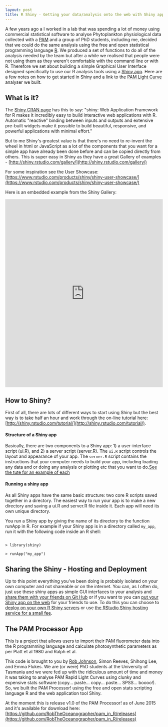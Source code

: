 ```yaml
---
layout: post
title: R Shiny - Getting your data/analysis onto the web with Shiny apps.
---
```

A few years ago a I worked in a lab that was spending a lot of money using commercial statistical software to analyse Phytoplankton physiological data collected with a [PAM](http://walz.com/products/chl_p700/water-pam/introduction.html) and a group of PhD students, including me, decided that we could do the same analysis using the free and open statistical programming language [R](https://www.cran.r-project.org/). We produced a set of functions to do all of the analysis needed by the team but after a while we realised that people were not using them as they weren't comfortable with the command line or with R. Therefore we set about building a simple Graphical User Interface designed specifically to use our R analysis tools using a [Shiny app](http://shiny.rstudio.com/). Here are a few notes on how to get started in Shiny and a link to the [PAM Light Curve](http://www.sciencedirect.com/science/article/pii/S0304377005000586) analyser we built.

## What is it?

The [Shiny CRAN page](https://cran.r-project.org/web/packages/shiny/index.html) has this to say: "shiny: Web Application Framework for R makes it incredibly easy to build interactive web applications with R. Automatic "reactive" binding between inputs and outputs and extensive pre-built widgets make it possible to build beautiful, responsive, and powerful applications with minimal effort."

But to me Shiny's greatest value is that there's no need to re-invent the wheel in html or JavaScript as a lot of the components that you want for a simple app have already been done before and can be copied directly from others. This is super easy in Shiny as they have a great Gallery of examples - [http://shiny.rstudio.com/gallery/](http://shiny.rstudio.com/gallery/)

For some inspiration see the User Showcase: [https://www.rstudio.com/products/shiny/shiny-user-showcase/](https://www.rstudio.com/products/shiny/shiny-user-showcase/)

Here is an embedded example from the Shiny Gallery:
<iframe src="http://shiny.rstudio.com/gallery/kmeans-example.html" height="600px" width="100%" frameborder="0" >An example from the gallery.</iframe>

## How to Shiny?

First of all, there are lots of different ways to start using Shiny but the best way is to take half an hour and work through the on-line tutorial here: [http://shiny.rstudio.com/tutorial/](http://shiny.rstudio.com/tutorial/).

#### Structure of a Shiny app

Basically, there are two components to a Shiny app: 1) a user-interface script (ui.R), and 2) a server script (server.R). The `ui.R` script controls the layout and appearance of your app. The `server.R` script contains the instructions that your computer needs to build your app, including loading any data and or doing any analysis or plotting etc that you want to do.[See the tute for an example of each](http://shiny.rstudio.com/tutorial/lesson1/)

#### Running a shiny app

As all Shiny apps have the same basic structure: two core R scripts saved together in a directory. The easiest way to run your app is to make a new directory and saving a ui.R and server.R file inside it. Each app will need its own unique directory.

You run a Shiny app by giving the name of its directory to the function runApp in R. For example if your Shiny app is in a directory called `my_app`, run it with the following code inside an R shell:

```

> library(shiny)

> runApp("my_app")

```

## Sharing the Shiny - Hosting and Deployment

Up to this point everything you've been doing is probably isolated on your own computer and not shareable or on the internet. You can, as I often do, just use these shiny apps as simple GUI interfaces to your analysis and [share them with your friends on Git Hub](https://github.com/RobTheOceanographer/pam_in_R/releases) or if you want to you can [put your Shiny app on the web](http://shiny.rstudio.com/deploy/) for your friends to use. To do this you can choose to [deploy on your own R Shiny servers](https://www.rstudio.com/products/shiny/shiny-server/) or use [the RStudio Shiny hosting service for a small fee](http://www.shinyapps.io/).

## The PAM Processor App

This is a project that allows users to import their PAM fluorometer data into the R programming language and calculate photosynthetic parameters as per Platt et al 1980 and Ralph et al.

This code is brought to you by [Rob Johnson](http://www.robtheoceanographer.com/), Simon Reeves, Shihong Lee, and Emma Flukes. We are (or were) PhD students at the University of Tasmania and we were fed up with the ridiculous amount of time and money it was taking to analyse PAM Rapid Light Curves using clunky and expensive stats software (copy... paste... copy... paste... SPSS... boooo!). So, we built the PAM Processor! using the free and open stats scripting language R and the web application tool Shiny.

At the moment this is release v1.0 of the PAM Processor! as of June 2015 and it's available for download here: [https://github.com/RobTheOceanographer/pam_in_R/releases](https://github.com/RobTheOceanographer/pam_in_R/releases)
